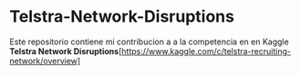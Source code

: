 # Telstra-Network-Disruptions

Este repositorio contiene mi contribucion a a la competencia en en Kaggle **Telstra Network Disruptions**[https://www.kaggle.com/c/telstra-recruiting-network/overview] 
